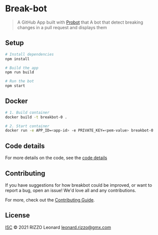 # Break-bot

> A GitHub App built with [Probot](https://github.com/probot/probot) that A bot that detect breaking changes in a pull request and displays them

## Setup

```sh
# Install dependencies
npm install

# Build the app
npm run build

# Run the bot
npm start
```

## Docker

```sh
# 1. Build container
docker build -t breakbot-0 .

# 2. Start container
docker run -e APP_ID=<app-id> -e PRIVATE_KEY=<pem-value> breakbot-0
```

## Code details

For more details on the code, see the [code details](DOC_BREAKBOT.md)

## Contributing

If you have suggestions for how breakbot could be improved, or want to report a bug, open an issue! We'd love all and any contributions.

For more, check out the [Contributing Guide](CONTRIBUTING.md).

## License

[ISC](LICENSE) © 2021 RIZZO Leonard <leonard.rizzo@gmx.com>

